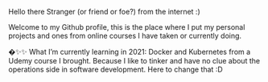 Hello there Stranger (or friend or foe?) from the internet :)

Welcome to my Github profile, this is the place where I put my personal projects and ones from online courses I have taken or currently doing.

�✨✨ What I’m currently learning in 2021:
Docker and Kubernetes from a Udemy course I brought.  Because I like to tinker and have no clue about the operations side in software development.  Here to change that :D


<!---
wizgurl101/wizgurl101 is a ✨ special ✨ repository because its `README.md` (this file) appears on your GitHub profile.
You can click the Preview link to take a look at your changes.
--->
